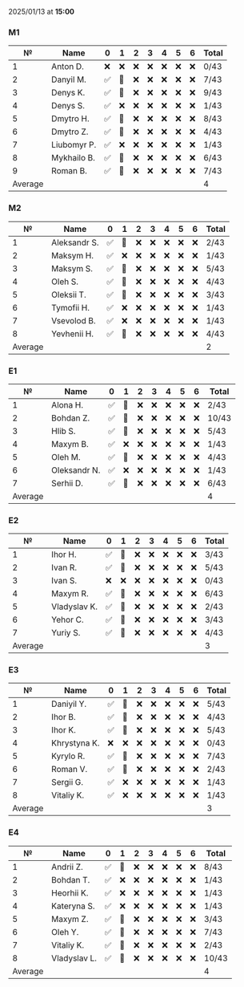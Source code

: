 2025/01/13 at **15:00**
### M1
|№|Name|0|1|2|3|4|5|6|Total|
|-----|-----|-----|-----|-----|-----|-----|-----|-----|-----|
|1|Anton D.|❌|❌|❌|❌|❌|❌|❌|0/43|
|2|Danyil M.|✅|🔄|❌|❌|❌|❌|❌|7/43|
|3|Denys K.|✅|🔄|❌|❌|❌|❌|❌|9/43|
|4|Denys S.|✅|❌|❌|❌|❌|❌|❌|1/43|
|5|Dmytro H.|✅|🔄|❌|❌|❌|❌|❌|8/43|
|6|Dmytro Z.|✅|🔄|❌|❌|❌|❌|❌|4/43|
|7|Liubomyr P.|✅|❌|❌|❌|❌|❌|❌|1/43|
|8|Mykhailo B.|✅|🔄|❌|❌|❌|❌|❌|6/43|
|9|Roman B.|✅|🔄|❌|❌|❌|❌|❌|7/43|
|Average|||||||||4|
### M2
|№|Name|0|1|2|3|4|5|6|Total|
|-----|-----|-----|-----|-----|-----|-----|-----|-----|-----|
|1|Aleksandr S.|✅|🔄|❌|❌|❌|❌|❌|2/43|
|2|Maksym H.|✅|❌|❌|❌|❌|❌|❌|1/43|
|3|Maksym S.|✅|🔄|❌|❌|❌|❌|❌|5/43|
|4|Oleh S.|✅|🔄|❌|❌|❌|❌|❌|4/43|
|5|Oleksii T.|✅|🔄|❌|❌|❌|❌|❌|3/43|
|6|Tymofii H.|✅|❌|❌|❌|❌|❌|❌|1/43|
|7|Vsevolod B.|✅|❌|❌|❌|❌|❌|❌|1/43|
|8|Yevhenii H.|✅|🔄|❌|❌|❌|❌|❌|4/43|
|Average|||||||||2|
### E1
|№|Name|0|1|2|3|4|5|6|Total|
|-----|-----|-----|-----|-----|-----|-----|-----|-----|-----|
|1|Alona H.|✅|🔄|❌|❌|❌|❌|❌|2/43|
|2|Bohdan Z.|✅|🔄|❌|❌|❌|❌|❌|10/43|
|3|Hlib S.|✅|🔄|❌|❌|❌|❌|❌|5/43|
|4|Maxym B.|✅|❌|❌|❌|❌|❌|❌|1/43|
|5|Oleh M.|✅|🔄|❌|❌|❌|❌|❌|4/43|
|6|Oleksandr N.|✅|❌|❌|❌|❌|❌|❌|1/43|
|7|Serhii D.|✅|🔄|❌|❌|❌|❌|❌|6/43|
|Average|||||||||4|
### E2
|№|Name|0|1|2|3|4|5|6|Total|
|-----|-----|-----|-----|-----|-----|-----|-----|-----|-----|
|1|Ihor H.|✅|🔄|❌|❌|❌|❌|❌|3/43|
|2|Ivan R.|✅|🔄|❌|❌|❌|❌|❌|5/43|
|3|Ivan S.|❌|❌|❌|❌|❌|❌|❌|0/43|
|4|Maxym R.|✅|🔄|❌|❌|❌|❌|❌|6/43|
|5|Vladyslav K.|✅|🔄|❌|❌|❌|❌|❌|2/43|
|6|Yehor C.|✅|🔄|❌|❌|❌|❌|❌|3/43|
|7|Yuriy S.|✅|🔄|❌|❌|❌|❌|❌|4/43|
|Average|||||||||3|
### E3
|№|Name|0|1|2|3|4|5|6|Total|
|-----|-----|-----|-----|-----|-----|-----|-----|-----|-----|
|1|Daniyil Y.|✅|🔄|❌|❌|❌|❌|❌|5/43|
|2|Ihor B.|✅|🔄|❌|❌|❌|❌|❌|4/43|
|3|Ihor K.|✅|🔄|❌|❌|❌|❌|❌|5/43|
|4|Khrystyna K.|❌|❌|❌|❌|❌|❌|❌|0/43|
|5|Kyrylo R.|✅|🔄|❌|❌|❌|❌|❌|7/43|
|6|Roman V.|✅|🔄|❌|❌|❌|❌|❌|2/43|
|7|Sergii G.|✅|❌|❌|❌|❌|❌|❌|1/43|
|8|Vitaliy K.|✅|❌|❌|❌|❌|❌|❌|1/43|
|Average|||||||||3|
### E4
|№|Name|0|1|2|3|4|5|6|Total|
|-----|-----|-----|-----|-----|-----|-----|-----|-----|-----|
|1|Andrii Z.|✅|🔄|❌|❌|❌|❌|❌|8/43|
|2|Bohdan T.|✅|❌|❌|❌|❌|❌|❌|1/43|
|3|Heorhii K.|✅|❌|❌|❌|❌|❌|❌|1/43|
|4|Kateryna S.|✅|❌|❌|❌|❌|❌|❌|1/43|
|5|Maxym Z.|✅|🔄|❌|❌|❌|❌|❌|3/43|
|6|Oleh Y.|✅|🔄|❌|❌|❌|❌|❌|7/43|
|7|Vitaliy K.|✅|🔄|❌|❌|❌|❌|❌|2/43|
|8|Vladyslav L.|✅|🔄|❌|❌|❌|❌|❌|10/43|
|Average|||||||||4|
